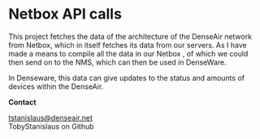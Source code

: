  <h1>Netbox API calls</h1>

 This project fetches the data of the architecture of the DenseAir network from Netbox, 
 which in itself fetches its data from our servers. As I have made a means to compile all the data in our Netbox , 
 of which we could then send on to the NMS, which can then be used in DenseWare.  
     
 In Denseware, this data can give updates to the status and amounts of devices within the DenseAir.


 **Contact**

 tstanislaus@denseair.net  
 TobyStanislaus on Github